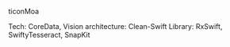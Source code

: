 ticonMoa

Tech: CoreData, Vision
architecture: Clean-Swift
Library: RxSwift, SwiftyTesseract, SnapKit
